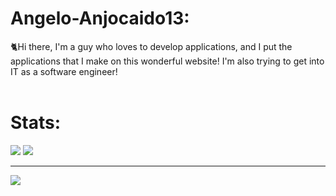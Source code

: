 # Angelo-Anjocaido13:
🐈Hi there, I'm a guy who loves to develop applications, and I put the applications that I make on this wonderful website! I'm also trying to get into IT as a software engineer!<br><br>

# Stats:


![](https://github-readme-stats.vercel.app/api/top-langs/?username=Anjocaido13&theme=midnight-purple&hide_border=true&include_all_commits=false&count_private=false&layout=compact) ![](https://github-readme-stats.vercel.app/api?username=Anjocaido13&theme=midnight-purple&hide_border=true&include_all_commits=false&count_private=false)<br/>

---
[![](https://visitcount.itsvg.in/api?id=Anjocaido13&icon=7&color=11)](https://visitcount.itsvg.in)


